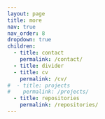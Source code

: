 ```yaml
---
layout: page
title: more
nav: true
nav_order: 8
dropdown: true
children:
  - title: contact
    permalink: /contact/
  - title: divider
  - title: cv
    permalink: /cv/
#  - title: projects
#    permalink: /projects/
  - title: repositories
    permalink: /repositories/
---
```

